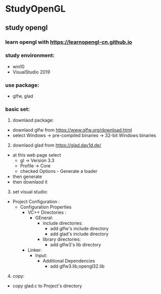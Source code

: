 # StudyOpenGL

## study opengl

### learn opengl with https://learnopengl-cn.github.io

### study environment:
- win10
- VisualStudio 2019

### use package: 
- glfw, glad

### basic set:
1. downlaod package: 
- downlaod glfw from  https://www.glfw.org/download.html
- select Windows -> pre-compiled binaries -> 32-bit Windows binaries

2. downlaod glad from https://glad.dav1d.de/
- at this web page select 
	- gl  -> Version 3.3
	- Profile -> Core
	- checked Options - Generate a loader
- then generate 
- then downlaod it


3. set visual studio:
- Project Configuration :
	- Configuration Properties
		- VC++ Directories : 
			- GEneral:
				- include directories: 
					- add glfw's include directory
					- add glad's include directory
				- library directories:
					- add glfw3's lib directory
		- Linker:
			- Input:
				- Additional Dependencies
					- add glfw3.lib;opengl32.lib

4. copy:
- copy glad.c to Project's directory
